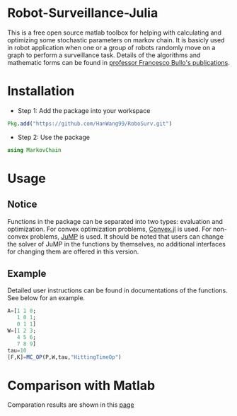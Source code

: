 Robot-Surveillance-Julia
======
This is a free open source matlab toolbox for helping with calculating and optimizing some stochastic parameters on markov chain. It is basicly used in robot application when one or a group of robots randomly move on a graph to perform a surveillance task. Details of the algorithms and mathematic forms can be found in [professor Francesco Bullo's publications](http://motion.me.ucsb.edu/papers/index.html).
# Installation
* Step 1: Add the package into your workspace
```julia
Pkg.add("https://github.com/HanWang99/RoboSurv.git")
```
* Step 2: Use the package
```julia
using MarkovChain
```
# Usage
## Notice
Functions in the package can be separated into two types: evaluation and optimization. For convex optimization problems, [Convex.jl](https://github.com/JuliaOpt/Convex.jl) is used. For non-convex problems, [JuMP](https://github.com/JuliaOpt/JuMP.jl) is used. It should be noted that users can change the solver of JuMP in the functions by themselves, no additional interfaces for changing them are offered in this version.
## Example
Detailed user instructions can be found in documentations of the functions. See below for an example. 

```julia
A=[1 1 0;
   1 0 1;
   0 1 1]
W=[1 2 3;
   4 5 6;
   7 8 9]
tau=10
[F,K]=MC_OP(P,W,tau,"HittingTimeOp")
```
# Comparison with Matlab
Comparation results are shown in this [page](https://github.com/SJTUHan/Robot-Surveillance-Matlab/blob/master/README.md)
